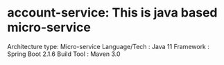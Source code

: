 # account-service: This is java based micro-service
Architecture type: Micro-service
Language/Tech : Java 11
Framework : Spring Boot 2.1.6
Build Tool : Maven 3.0
